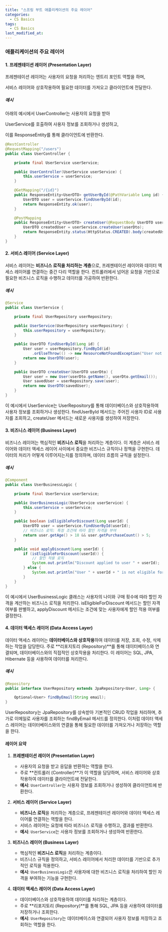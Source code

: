 ```yaml
---
title: "스프링 부트 애플리케이션의 주요 레이어"
categories:
  - CS Basics
tags:
  - CS Basics
last_modified_at: 
---
```


### 애플리케이션의 주요 레이어

#### 1. 프레젠테이션 레이어 (Presentation Layer)

프레젠테이션 레이어는 사용자의 요청을 처리하는 엔트리 포인트 역할을 하며, 

서비스 레이어와 상호작용하여 필요한 데이터를 가져오고 클라이언트에 전달한다.

##### 예시

아래의 예시에서 UserController는 사용자의 요청을 받아 

UserService를 호출하여 사용자 정보를 조회하거나 생성하고, 

이를 ResponseEntity를 통해 클라이언트에 반환한다.

```java
@RestController
@RequestMapping("/users")
public class UserController {

    private final UserService userService;

    public UserController(UserService userService) {
        this.userService = userService;
    }

    @GetMapping("/{id}")
    public ResponseEntity<UserDTO> getUserById(@PathVariable Long id) {
        UserDTO user = userService.findUserById(id);
        return ResponseEntity.ok(user);
    }

    @PostMapping
    public ResponseEntity<UserDTO> createUser(@RequestBody UserDTO userDto) {
        UserDTO createdUser = userService.createUser(userDto);
        return ResponseEntity.status(HttpStatus.CREATED).body(createdUser);
    }
}
```

#### 2. 서비스 레이어 (Service Layer)
서비스 레이어는 **비즈니스 로직을 처리하는 계층**으로, 프레젠테이션 레이어와 데이터 액세스 레이어를 연결하는 중간 다리 역할을 한다. 컨트롤러에서 넘어온 요청을 기반으로 필요한 비즈니스 로직을 수행하고 데이터를 가공하여 반환한다.

##### 예시
```java
@Service
public class UserService {

    private final UserRepository userRepository;

    public UserService(UserRepository userRepository) {
        this.userRepository = userRepository;
    }

    public UserDTO findUserById(Long id) {
        User user = userRepository.findById(id)
            .orElseThrow(() -> new ResourceNotFoundException("User not found"));
        return new UserDTO(user);
    }

    public UserDTO createUser(UserDTO userDto) {
        User user = new User(userDto.getName(), userDto.getEmail());
        User savedUser = userRepository.save(user);
        return new UserDTO(savedUser);
    }
}
```
이 예시에서 UserService는 UserRepository를 통해 데이터베이스와 상호작용하여 사용자 정보를 조회하거나 생성한다. findUserById 메서드는 주어진 사용자 ID로 사용자를 조회하고, createUser 메서드는 새로운 사용자를 생성하여 저장한다.  


#### 3. 비즈니스 레이어 (Business Layer)
비즈니스 레이어는 핵심적인 **비즈니스 로직**을 처리하는 계층이다. 이 계층은 서비스 레이어와 데이터 액세스 레이어 사이에서 중요한 비즈니스 규칙이나 정책을 구현한다. 데이터의 처리가 어떻게 이루어지는지를 정의하며, 데이터 흐름의 규칙을 설정한다.

##### 예시
```java
@Component
public class UserBusinessLogic {

    private final UserService userService;

    public UserBusinessLogic(UserService userService) {
        this.userService = userService;
    }

    public boolean isEligibleForDiscount(Long userId) {
        UserDTO user = userService.findUserById(userId);
        // 비즈니스 로직: 특정 조건에 따라 할인 자격을 부여
        return user.getAge() > 18 && user.getPurchaseCount() > 5;
    }

    public void applyDiscount(Long userId) {
        if (isEligibleForDiscount(userId)) {
            // 할인 적용 로직
            System.out.println("Discount applied to user " + userId);
        } else {
            System.out.println("User " + userId + " is not eligible for discount");
        }
    }
}
```
이 예시에서 UserBusinessLogic 클래스는 사용자의 나이와 구매 횟수에 따라 할인 자격을 계산하는 비즈니스 로직을 처리한다. isEligibleForDiscount 메서드는 할인 자격 여부를 판별하고, applyDiscount 메서드는 조건에 맞는 사용자에게 할인 적용 여부를 결정한다.

#### 4. 데이터 액세스 레이어 (Data Access Layer)
데이터 액세스 레이어는 **데이터베이스와 상호작용**하여 데이터를 저장, 조회, 수정, 삭제하는 작업을 담당한다. 주로 **리포지토리 (Repository)**를 통해 데이터베이스와 연결되며, 데이터베이스와의 직접적인 상호작용을 처리한다. 이 레이어는 SQL, JPA, Hibernate 등을 사용하여 데이터를 처리한다.

##### 예시
```java
@Repository
public interface UserRepository extends JpaRepository<User, Long> {

    Optional<User> findByEmail(String email);
}
```
UserRepository는 JpaRepository를 상속받아 기본적인 CRUD 작업을 처리하며, 추가로 이메일로 사용자를 조회하는 findByEmail 메서드를 정의한다. 이처럼 데이터 액세스 레이어는 데이터베이스와의 연결을 통해 필요한 데이터를 가져오거나 저장하는 역할을 한다.


#### 레이어 요약

1. **프레젠테이션 레이어 (Presentation Layer)**
   - 사용자의 요청을 받고 응답을 반환하는 역할을 한다.
   - 주로 **컨트롤러 (Controller)**가 이 역할을 담당하며, 서비스 레이어와 상호작용하여 데이터를 클라이언트에 전달한다.
   - **예시**: `UserController`는 사용자 정보를 조회하거나 생성하여 클라이언트에 반환한다.

2. **서비스 레이어 (Service Layer)**
   - **비즈니스 로직**을 처리하는 계층으로, 프레젠테이션 레이어와 데이터 액세스 레이어를 연결하는 역할을 한다.
   - 서비스 레이어는 요청에 따라 비즈니스 로직을 수행하고, 결과를 반환한다.
   - **예시**: `UserService`는 사용자 정보를 조회하거나 생성하여 반환한다.

3. **비즈니스 레이어 (Business Layer)**
   - 핵심적인 **비즈니스 로직**을 처리하는 계층이다.
   - 비즈니스 규칙을 정의하고, 서비스 레이어에서 처리한 데이터를 기반으로 추가적인 로직을 적용한다.
   - **예시**: `UserBusinessLogic`은 사용자에 대한 비즈니스 로직을 처리하여 할인 자격을 부여하는 기능을 구현한다.

4. **데이터 액세스 레이어 (Data Access Layer)**
   - 데이터베이스와 상호작용하여 데이터를 처리하는 계층이다.
   - 주로 **리포지토리 (Repository)**를 통해 SQL, JPA 등을 사용하여 데이터를 저장하거나 조회한다.
   - **예시**: `UserRepository`는 데이터베이스와 연결되어 사용자 정보를 저장하고 조회하는 역할을 한다.
